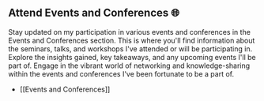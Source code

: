 ## Attend Events and Conferences 🌐

Stay updated on my participation in various events and conferences in the Events and Conferences section. This is where you'll find information about the seminars, talks, and workshops I've attended or will be participating in. Explore the insights gained, key takeaways, and any upcoming events I'll be part of. Engage in the vibrant world of networking and knowledge-sharing within the events and conferences I've been fortunate to be a part of.

- [[Events and Conferences]]